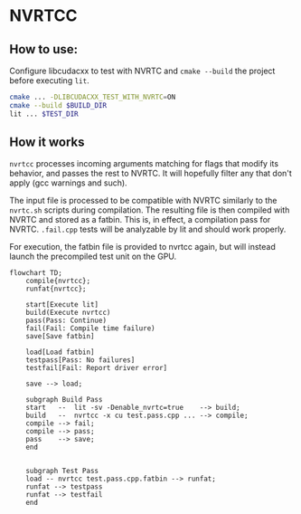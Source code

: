 # NVRTCC

## How to use:

Configure libcudacxx to test with NVRTC and `cmake --build` the project before executing `lit`.

```sh
cmake ... -DLIBCUDACXX_TEST_WITH_NVRTC=ON
cmake --build $BUILD_DIR
lit ... $TEST_DIR
```

## How it works

`nvrtcc` processes incoming arguments matching for flags that modify its behavior, and passes the rest to NVRTC.
It will hopefully filter any that don't apply (gcc warnings and such).

The input file is processed to be compatible with NVRTC similarly to the `nvrtc.sh` scripts during compilation.
The resulting file is then compiled with NVRTC and stored as a fatbin. This is, in effect, a compilation pass for NVRTC.
`.fail.cpp` tests will be analyzable by lit and should work properly.

For execution, the fatbin file is provided to nvrtcc again, but will instead launch the precompiled test unit on the GPU.

```mermaid
flowchart TD;
    compile{nvrtcc};
    runfat{nvrtcc};

    start[Execute lit]
    build(Execute nvrtcc)
    pass(Pass: Continue)
    fail(Fail: Compile time failure)
    save[Save fatbin]

    load[Load fatbin]
    testpass[Pass: No failures]
    testfail[Fail: Report driver error]

    save --> load;

    subgraph Build Pass
    start   --  lit -sv -Denable_nvrtc=true    --> build;
    build   --  nvrtcc -x cu test.pass.cpp ... --> compile;
    compile --> fail;
    compile --> pass;
    pass    --> save;
    end


    subgraph Test Pass
    load -- nvrtcc test.pass.cpp.fatbin --> runfat;
    runfat --> testpass
    runfat --> testfail
    end
```
